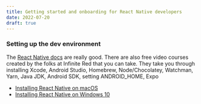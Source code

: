 ```yaml
---
title: Getting started and onboarding for React Native developers
date: 2022-07-20
draft: true
---
```


### Setting up the dev environment

The [React Native docs](https://reactnative.dev/docs/environment-setup) are really good. There are also free video courses created by the folks at Infinite Red that you can take. They take you through installing Xcode, Android Studio, Homebrew, Node/Chocolatey, Watchman, Yarn, Java JDK, Android SDK, setting ANDROID_HOME, Expo

- [Installing React Native on macOS](https://academy.infinite.red/p/installing-react-native-tutorial-on-macos)
- [Installing React Native on Windows 10](https://academy.infinite.red/p/installing-react-native-tutorial-on-windows-10)